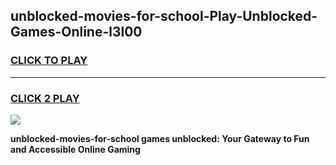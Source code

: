
## unblocked-movies-for-school-Play-Unblocked-Games-Online-l3l00
<h3>
<a href="https://premium76.site?title=unblocked-movies-for-school&ref=25A">CLICK TO PLAY</a></h3>
<hr>

<h3>
<a href="https://premium76.site?title=unblocked-movies-for-school&ref=25A">CLICK 2 PLAY</a>
  
</h3>

<a href="https://premium76.site?title=unblocked-movies-for-school&ref=25A"><img src="https://clearcache.store/games.png"></a>


**unblocked-movies-for-school games unblocked: Your Gateway to Fun and Accessible Online Gaming**
